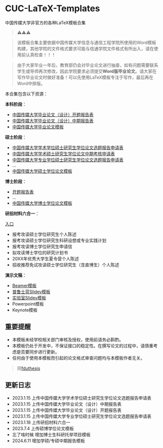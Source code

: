 # CUC-LaTeX-Templates
中国传媒大学非官方的各种LaTeX模板合集

> ⚠️⚠️⚠️

> 该模板合集主要依据中国传媒大学信息与通信工程学院所使用的Word模板构建，其他学院的文件格式要求可能与信通学院文件格式有所出入，请在使用前认真检查！！！

> 由于大家毕业一年后，教育部仍会对毕业论文进行抽查，如有问题需要联系学生或导师再次修改，因此学院要求必须提交**Word版毕业论文**。请大家在写作毕业论文时做好准备！可以先使用LaTeX模板专注于写作，最后再在Word中排版。

本合集包含以下资源：

**本科阶段**：

* [中国传媒大学毕业论文（设计）开题报告表](本科/开题报告)
* [中国传媒大学毕业论文（设计）中期报告表](本科/中期报告)
* [中国传媒大学毕业论文模板](https://github.com/isaaccaa/LaTeX_CUC)

**硕士阶段**：

* [中国传媒大学学术学位硕士研究生学位论文选题报告申请表](硕士/学硕选题报告申请表)
* [中国传媒大学学术硕士研究生学位论文中期考核申请表](硕士/中期报告/)
* [中国传媒大学专业学位硕士研究生学位论文选题报告申请表](硕士/专硕选题报告申请表)
* ...
* [中国传媒大学硕士学位论文模板](硕博学位论文/CUCThesis)

**博士阶段**：

* [开题报告表](硕博开题报告)
* ...
* [中国传媒大学博士学位论文模板](硕博学位论文/CUCThesis)

**研招材料六合一**：

[入口](升学/Apply)

* 报考攻读硕士学位研究生个人陈述
* 报考攻读硕士学位研究生科研设想或专业实践计划
* 报考攻读博士学位研究生申请信
* 拟攻读博士学位的研究计划书
* 20XX年优秀大学生夏令营个人陈述
* 招收推荐免试攻读硕士学位研究生（含直博生）个人陈述


**演示文稿**：

* [Beamer模板](https://github.com/isaaccaa/Beamer_CUC)
* [普鲁士蓝Slidev模板](https://github.com/isaaccaa/slidev-theme-prussianblue)
* [实验室Slidev模板](https://github.com/isaaccaa/slidev-theme-vatis)
* Powerpoint模板
* Keynote模板

## 重要提醒

* 本模板未经学校相关部门审核及授权，使用前请务必斟酌。
* 本模板仍处于开发中，不保证接口的稳定性。在撰写论文的过程中，请慎重考虑是否要同步进行更新。
* 任何由于使⽤本模板⽽引起的论⽂格式审查问题均与本模板作者⽆关。

> 同[fduthesis](https://github.com/stone-zeng/fduthesis)

## 更新日志

* 2023.1.15 上传中国传媒大学学术学位硕士研究生学位论文选题报告申请表
* 2023.1.15 上传中国传媒大学毕业论文（设计）中期报告表
* 2023.1.15 上传中国传媒大学毕业论文（设计）开题报告表
* 2023.1.15 上传中国传媒大学专业学位硕士研究生学位论文选题报告申请表
* 2023.1.18 上传研招材料六合一
* 2023.7.4  上传硕博学位论文模板
* 忘了啥时候 增加博士生科研托举项目模板
* 2024.6.11 增加学硕/专硕中期报告模板
